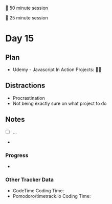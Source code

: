 🍒 50 minute session

🍅 25 minute session

# Day 15

## Plan
- Udemy - Javascript In Action Projects: 🍒🍒

## Distractions
- Procrastination
- Not being exactly sure on what project to do

## Notes
- [ ] ...
- 
  
### Progress
- 

### Other Tracker Data
- CodeTime Coding Time: 
- Pomodoro/timetrack.io Coding Time: 